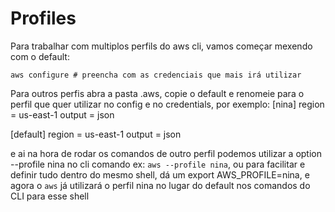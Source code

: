 # Profiles
Para trabalhar com multiplos perfils do aws cli, vamos começar mexendo com o default:
```shell
aws configure # preencha com as credenciais que mais irá utilizar
```

Para outros perfis abra a pasta .aws, copie o default e renomeie para o perfil que quer utilizar no config e no credentials, por exemplo:
[nina]
region = us-east-1
output = json

[default]
region = us-east-1
output = json

e ai na hora de rodar os comandos de outro perfil podemos utilizar a option --profile nina no cli comando ex: `aws --profile nina`, ou para facilitar e definir tudo dentro do mesmo shell, dá um export AWS_PROFILE=nina, e agora o `aws` já utilizará o perfil nina no lugar do default nos comandos do CLI para esse shell